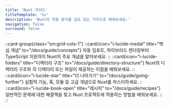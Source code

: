 ```yaml
---
title: 'Nuxt 가이드'
titleTemplate: '%s'
description: 'Nuxt의 작동 방식을 심도 있는 가이드로 배워보세요.'
navigation: false
surround: false
---
```


::card-group{class="sm:grid-cols-1"}
  ::card{icon="i-lucide-medal" title="핵심 개념" to="/docs/guide/concepts"}
  자동 임포트, 하이브리드 렌더링부터 TypeScript 지원까지 Nuxt의 주요 개념을 알아보세요.
  ::
  ::card{icon="i-lucide-folders" title="디렉터리 구조" to="/docs/guide/directory-structure"}
  Nuxt의 디렉터리 구조와 각 디렉터리 또는 파일이 제공하는 이점을 배워보세요.
  ::
  ::card{icon="i-lucide-star" title="더 나아가기" to="/docs/guide/going-further"}
  실험적 기능, 훅, 모듈 등 고급 개념으로 Nuxt를 마스터하세요.
  ::
  ::card{icon="i-lucide-book-open" title="레시피" to="/docs/guide/recipes"}
  일반적인 문제에 대한 해결책을 찾고 Nuxt 프로젝트에 적용하는 방법을 배워보세요.
  ::
::
